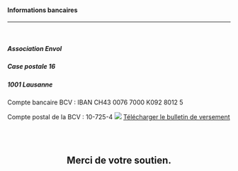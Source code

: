 #### Informations bancaires
<hr>

<br/>

##### Association Envol

##### Case postale 16

##### 1001 Lausanne
Compte bancaire BCV : IBAN CH43 0076 7000 K092 8012 5

Compte postal de la BCV : 10-725-4
<img src="./bulletin-versement-qr-code.jpg" class="max-w-xs my-2">
<a href="https://api.association-envol.info/rapports/download/65" download target="_blank" class="text-brand-dark-blue">Télécharger le bulletin de versement</a>

<br />
<br />

<div align="center" class="text-brand-dark-blue font-semibold">
  
  ## Merci de votre soutien.

</div>
